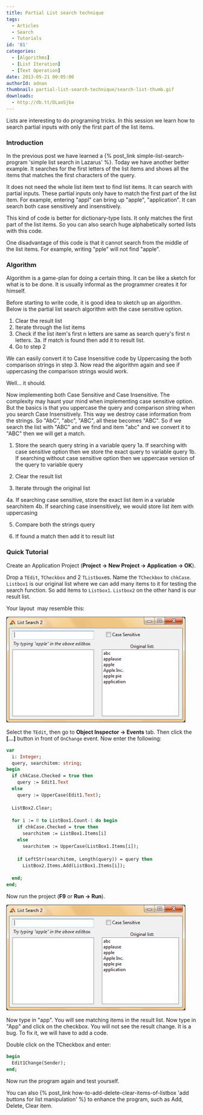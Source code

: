 ```yaml
---
title: Partial List search technique
tags:
  - Articles
  - Search
  - Tutorials
id: '81'
categories:
  - [Algorithms]
  - [List Iteration]
  - [Text Operation]
date: 2013-05-21 00:05:00
authorId: adnan
thumbnail: partial-list-search-technique/search-list-thumb.gif
downloads:
  - http://db.tt/DLaoSjba
---
```


Lists are interesting to do programing tricks. In this session we learn how to search partial inputs with only the first part of the list items.
<!-- more -->


### Introduction

In the previous post we have learned a {% post_link simple-list-search-program 'simple list search in Lazarus' %}. Today we have another better example. It searches for the first letters of the list items and shows all the items that matches the first characters of the query.

It does not need the whole list item text to find list items. It can search with partial inputs. These partial inputs only have to match the first part of the list item. For example, entering "appl" can bring up "apple", "application". It can search both case sensitively and insensitively.

This kind of code is better for dictionary-type lists. It only matches the first part of the list items. So you can also search huge alphabetically sorted lists with this code.

One disadvantage of this code is that it cannot search from the middle of the list items. For example, writing "pple" will not find "apple".


### Algorithm

Algorithm is a game-plan for doing a certain thing. It can be like a sketch for what is to be done. It is usually informal as the programmer creates it for himself.

Before starting to write code, it is good idea to sketch up an algorithm. Below is the partial list search algorithm with the case sensitive option.

1. Clear the result list
2. Iterate through the list items
3. Check if the list item's first n letters are same as search query's first n letters.
3a. If match is found then add it to result list.
4. Go to step 2

We can easily convert it to Case Insensitive code by Uppercasing the both comparison strings in step 3. Now read the algorithm again and see if uppercasing the comparison strings would work.

Well... it should.

Now implementing both Case Sensitive and Case Insensitive. The complexity may haunt your mind when implementing case sensitive option. But the basics is that you uppercase the query and comparison string when you search Case Insensitively. This way we destroy case information from the strings. So "AbC", "abc", "ABC", all these becomes "ABC". So if we search the list with "ABC" and we find and item "abc" and we convert it to "ABC" then we will get a match.

1. Store the search query string in a variable query
1a. If searching with case sensitive option then we store the exact query to variable query
1b. If searching without case sensitive option then we uppercase version of the query to variable query

2. Clear the result list

3. Iterate through the original list

4a. If searching case sensitive, store the exact list item in a variable searchitem
4b. If searching case insensitively, we would store list item with uppercasing

5. Compare both the strings query

6. If found a match then add it to result list


### Quick Tutorial

Create an Application Project (**Project -> New Project -> Application -> OK**).

Drop a `TEdit`, `TCheckbox` and 2 `TListbox`es. Name the `TCheckbox` to `chkCase`. `Listbox1` is our original list where we can add many items to it for testing the search function. So add items to `Listbox1`. `Listbox2` on the other hand is our result list.

Your layout  may resemble this:


![Partial list search program in Lazarus](partial-list-search-technique/partial-list-search-lazarus.gif "Partial list search program in Lazarus")


Select the `TEdit`, then go to **Object Inspector -> Events** tab. Then click the **[...]** button in front of `OnChange` event. Now enter the following:

```pascal
var
  i: Integer;
  query, searchitem: string;
begin
  if chkCase.Checked = true then
    query := Edit1.Text
  else
    query := UpperCase(Edit1.Text);

  ListBox2.Clear;

  for i := 0 to ListBox1.Count-1 do begin
    if chkCase.Checked = true then
      searchitem := ListBox1.Items[i]
    else
      searchitem := UpperCase(ListBox1.Items[i]);

    if LeftStr(searchitem, Length(query)) = query then
      ListBox2.Items.Add(ListBox1.Items[i]);

  end;
end;
```

Now run the project (**F9** or **Run -> Run**).


![Partial list search program with case senstive option in Lazarus](partial-list-search-technique/partial-list-search-lazarus.gif "Partial list search program with case senstive option in Lazarus")


Now type in "app". You will see matching items in the result list. Now type in "App" and click on the checkbox. You will not see the result change. It is a bug. To fix it, we will have to add a code.

Double click on the TCheckbox and enter:

```pascal
begin
  Edit1Change(Sender);
end;
```

Now run the program again and test yourself.

You can also {% post_link how-to-add-delete-clear-items-of-listbox 'add buttons for list manipulation' %} to enhance the program, such as Add, Delete, Clear item.
